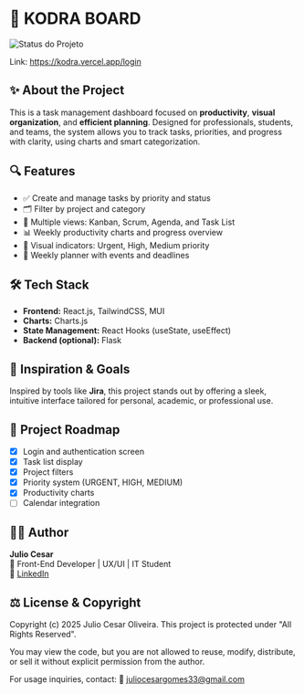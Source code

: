 
# 🧠 KODRA BOARD

![Status do Projeto](https://img.shields.io/badge/status-em%20desenvolvimento-yellow)

Link: https://kodra.vercel.app/login    

## ✨ About the Project

This is a task management dashboard focused on **productivity**, **visual organization**, and **efficient planning**. Designed for professionals, students, and teams, the system allows you to track tasks, priorities, and progress with clarity, using charts and smart categorization.

## 🔍 Features

- ✅ Create and manage tasks by priority and status
- 🗂️ Filter by project and category
- 🧩 Multiple views: Kanban, Scrum, Agenda, and Task List
- 📊 Weekly productivity charts and progress overview
- 🔔 Visual indicators: Urgent, High, Medium priority
- 📅 Weekly planner with events and deadlines

## 🛠️ Tech Stack

- **Frontend:** React.js, TailwindCSS, MUI 
- **Charts:** Charts.js
- **State Management:** React Hooks (useState, useEffect)
- **Backend (optional):** Flask 

## 🧠 Inspiration & Goals

Inspired by tools like **Jira**, this project stands out by offering a sleek, intuitive interface tailored for personal, academic, or professional use.

## 📌 Project Roadmap

- [x] Login and authentication screen
- [x] Task list display
- [x] Project filters
- [x] Priority system (URGENT, HIGH, MEDIUM)
- [x] Productivity charts
- [ ] Calendar integration

## 🙋‍♂️ Author

**Julio Cesar**  
💼 Front-End Developer | UX/UI | IT Student  
🔗 [LinkedIn](https://www.linkedin.com/in/julio-cesar-oliveira-1150411a1/)  

## ⚖️ License & Copyright
Copyright (c) 2025 Julio Cesar Oliveira.
This project is protected under 
"All Rights Reserved".

You may view the code, but you are not allowed to reuse, modify, distribute, or sell it without explicit permission from the author.

For usage inquiries, contact:
📧 juliocesargomes33@gmail.com 
